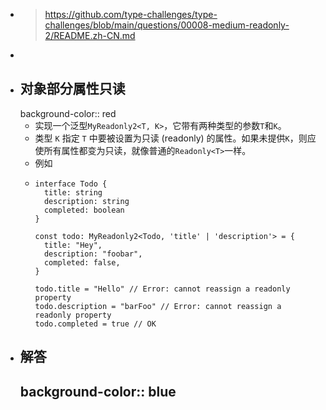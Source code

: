 - > https://github.com/type-challenges/type-challenges/blob/main/questions/00008-medium-readonly-2/README.zh-CN.md
-
- ## 对象部分属性只读
  background-color:: red
	- 实现一个泛型`MyReadonly2<T, K>`，它带有两种类型的参数`T`和`K`。
	- 类型 `K` 指定 `T` 中要被设置为只读 (readonly) 的属性。如果未提供`K`，则应使所有属性都变为只读，就像普通的`Readonly<T>`一样。
	- 例如
	- ```
	  interface Todo {
	    title: string
	    description: string
	    completed: boolean
	  }
	  
	  const todo: MyReadonly2<Todo, 'title' | 'description'> = {
	    title: "Hey",
	    description: "foobar",
	    completed: false,
	  }
	  
	  todo.title = "Hello" // Error: cannot reassign a readonly property
	  todo.description = "barFoo" // Error: cannot reassign a readonly property
	  todo.completed = true // OK
	  ```
- ## 解答
  background-color:: blue
	-